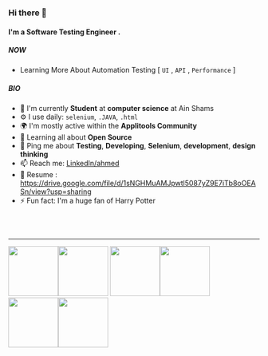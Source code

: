 ### Hi there 👋


#### I'm a Software Testing Engineer .

##### NOW

- Learning More About Automation Testing [ `UI` , `API` , `Performance` ] 

##### BIO

- 🏢 I'm currently **Student** at **computer science** at Ain Shams
- ⚙️ I use daily: `selenium`, `.JAVA`, `.html` 
- 🌍 I'm mostly active within the **Applitools Community**
- 🌱 Learning all about **Open Source**
- 💬 Ping me about **Testing**, **Developing**, **Selenium**, **development**, **design thinking**
- 📫 Reach me: [LinkedIn/ahmed](https://www.linkedin.com/in/ahmed-mohamed-b270b517b/)
- 📃 Resume : https://drive.google.com/file/d/1sNGHMuAMJpwtl5087yZ9E7iTb8oOEASn/view?usp=sharing
- ⚡️ Fun fact: I'm a huge fan of Harry Potter
<br>
<br>
<hr>

<p align="center">

  <img src="https://media3.giphy.com/media/ln7z2eWriiQAllfVcn/200w.webp" width="100"><img src="https://i.giphy.com/media/LMt9638dO8dftAjtco/200.webp" width="100">
  <img src="https://i.giphy.com/media/eNAsjO55tPbgaor7ma/200w.webp" width="100"><img src="https://i.giphy.com/media/VgGthkhUvGgOit7Y9i/200.webp" width="100">
  <img src="https://i.giphy.com/media/KzJkzjggfGN5Py6nkT/200.webp" width="100"><img src="https://i.giphy.com/media/IdyAQJVN2kVPNUrojM/200.webp" width="100"><br><br>
  
</p>

